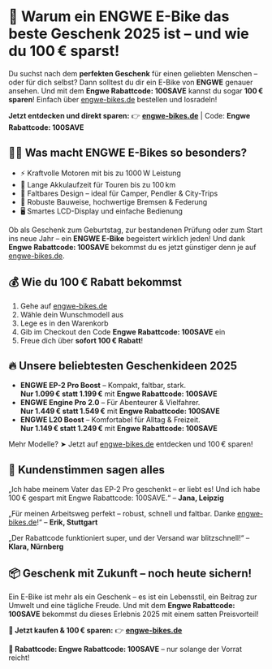 <h1>🎁 Warum ein ENGWE E-Bike das beste Geschenk 2025 ist – und wie du <strong>100 €</strong> sparst!</h1>

  <p>Du suchst nach dem <strong>perfekten Geschenk</strong> für einen geliebten Menschen – oder für dich selbst? Dann solltest du dir ein E-Bike von <strong>ENGWE</strong> genauer ansehen. Und mit dem <strong>Engwe Rabattcode: 100SAVE</strong> kannst du sogar <strong>100 € sparen</strong>! Einfach über <a href="https://engwe-bikes.de/?ref=TONYPHAM" target="_blank">engwe-bikes.de</a> bestellen und losradeln!</p>

  <p><strong>Jetzt entdecken und direkt sparen:</strong> 👉 <a href="https://engwe-bikes.de/?ref=TONYPHAM" target="_blank"><strong>engwe-bikes.de</strong></a> | Code: <strong>Engwe Rabattcode: 100SAVE</strong></p>

  <h2>🚴‍♂️ Was macht ENGWE E-Bikes so besonders?</h2>
  <ul>
    <li>⚡ Kraftvolle Motoren mit bis zu 1000 W Leistung</li>
    <li>🔋 Lange Akkulaufzeit für Touren bis zu 100 km</li>
    <li>🧳 Faltbares Design – ideal für Camper, Pendler & City-Trips</li>
    <li>💪 Robuste Bauweise, hochwertige Bremsen & Federung</li>
    <li>🖥️ Smartes LCD-Display und einfache Bedienung</li>
  </ul>

  <p>Ob als Geschenk zum Geburtstag, zur bestandenen Prüfung oder zum Start ins neue Jahr – ein <strong>ENGWE E-Bike</strong> begeistert wirklich jeden! Und dank <strong>Engwe Rabattcode: 100SAVE</strong> bekommst du es jetzt günstiger denn je auf <a href="https://engwe-bikes.de/?ref=TONYPHAM" target="_blank">engwe-bikes.de</a>.</p>

  <h2>💰 Wie du 100 € Rabatt bekommst</h2>
  <ol>
    <li>Gehe auf <a href="https://engwe-bikes.de/?ref=TONYPHAM" target="_blank">engwe-bikes.de</a></li>
    <li>Wähle dein Wunschmodell aus</li>
    <li>Lege es in den Warenkorb</li>
    <li>Gib im Checkout den Code <strong>Engwe Rabattcode: 100SAVE</strong> ein</li>
    <li>Freue dich über <strong>sofort 100 € Rabatt</strong>!</li>
  </ol>

  <h2>🔥 Unsere beliebtesten Geschenkideen 2025</h2>
  <ul>
    <li><strong>ENGWE EP-2 Pro Boost</strong> – Kompakt, faltbar, stark. <br><strong>Nur 1.099 € statt 1.199 €</strong> mit <strong>Engwe Rabattcode: 100SAVE</strong></li>
    <li><strong>ENGWE Engine Pro 2.0</strong> – Für Abenteurer & Vielfahrer. <br><strong>Nur 1.449 € statt 1.549 €</strong> mit <strong>Engwe Rabattcode: 100SAVE</strong></li>
    <li><strong>ENGWE L20 Boost</strong> – Komfortabel für Alltag & Freizeit. <br><strong>Nur 1.149 € statt 1.249 €</strong> mit <strong>Engwe Rabattcode: 100SAVE</strong></li>
  </ul>

  <p>Mehr Modelle? ➤ Jetzt auf <a href="https://engwe-bikes.de/?ref=TONYPHAM" target="_blank">engwe-bikes.de</a> entdecken und 100 € sparen!</p>

  <h2>💬 Kundenstimmen sagen alles</h2>
  <p>„Ich habe meinem Vater das EP-2 Pro geschenkt – er liebt es! Und ich habe 100 € gespart mit Engwe Rabattcode: 100SAVE.“ – <strong>Jana, Leipzig</strong></p>
  <p>„Für meinen Arbeitsweg perfekt – robust, schnell und faltbar. Danke <a href="https://engwe-bikes.de/?ref=TONYPHAM" target="_blank">engwe-bikes.de</a>!“ – <strong>Erik, Stuttgart</strong></p>
  <p>„Der Rabattcode funktioniert super, und der Versand war blitzschnell!“ – <strong>Klara, Nürnberg</strong></p>

  <h2>📦 Geschenk mit Zukunft – noch heute sichern!</h2>
  <p>Ein E-Bike ist mehr als ein Geschenk – es ist ein Lebensstil, ein Beitrag zur Umwelt und eine tägliche Freude. Und mit dem <strong>Engwe Rabattcode: 100SAVE</strong> bekommst du dieses Erlebnis 2025 mit einem satten Preisvorteil!</p>

  <p><strong>🎉 Jetzt kaufen & 100 € sparen:</strong> 👉 <a href="https://engwe-bikes.de/?ref=TONYPHAM" target="_blank"><strong>engwe-bikes.de</strong></a></p>
  <p><strong>💸 Rabattcode: Engwe Rabattcode: 100SAVE</strong> – nur solange der Vorrat reicht!</p>

</body>
</html>
